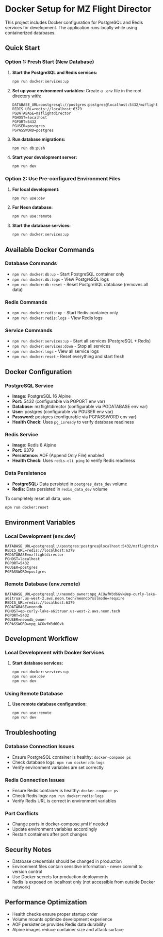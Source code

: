 # Docker Setup for MZ Flight Director

This project includes Docker configuration for PostgreSQL and Redis services for development. The application runs locally while using containerized databases.

## Quick Start

### Option 1: Fresh Start (New Database)
1. **Start the PostgreSQL and Redis services:**
   ```bash
   npm run docker:services:up
   ```

2. **Set up your environment variables:**
   Create a `.env` file in the root directory with:
   ```env
   DATABASE_URL=postgresql://postgres:postgres@localhost:5432/mzflightdirector
   REDIS_URL=redis://localhost:6379
   PGDATABASE=mzflightdirector
   PGHOST=localhost
   PGPORT=5432
   PGUSER=postgres
   PGPASSWORD=postgres
   ```

3. **Run database migrations:**
   ```bash
   npm run db:push
   ```

4. **Start your development server:**
   ```bash
   npm run dev
   ```

### Option 2: Use Pre-configured Environment Files
1. **For local development:**
   ```bash
   npm run use:dev
   ```

2. **For Neon database:**
   ```bash
   npm run use:remote
   ```

3. **Start the database services:**
   ```bash
   npm run docker:services:up
   ```

## Available Docker Commands

### Database Commands
- `npm run docker:db:up` - Start PostgreSQL container only
- `npm run docker:db:logs` - View PostgreSQL logs
- `npm run docker:db:reset` - Reset PostgreSQL database (removes all data)

### Redis Commands
- `npm run docker:redis:up` - Start Redis container only
- `npm run docker:redis:logs` - View Redis logs

### Service Commands
- `npm run docker:services:up` - Start all services (PostgreSQL + Redis)
- `npm run docker:services:down` - Stop all services
- `npm run docker:logs` - View all service logs
- `npm run docker:reset` - Reset everything and start fresh

## Docker Configuration

### PostgreSQL Service
- **Image:** PostgreSQL 16 Alpine
- **Port:** 5432 (configurable via PGPORT env var)
- **Database:** mzflightdirector (configurable via PGDATABASE env var)
- **User:** postgres (configurable via PGUSER env var)
- **Password:** postgres (configurable via PGPASSWORD env var)
- **Health Check:** Uses `pg_isready` to verify database readiness

### Redis Service
- **Image:** Redis 8 Alpine
- **Port:** 6379
- **Persistence:** AOF (Append Only File) enabled
- **Health Check:** Uses `redis-cli ping` to verify Redis readiness

### Data Persistence
- **PostgreSQL:** Data persisted in `postgres_data_dev` volume
- **Redis:** Data persisted in `redis_data_dev` volume

To completely reset all data, use:
```bash
npm run docker:reset
```

## Environment Variables

### Local Development (env.dev)
```env
DATABASE_URL=postgresql://postgres:postgres@localhost:5432/mzflightdirector
REDIS_URL=redis://localhost:6379
PGDATABASE=mzflightdirector
PGHOST=localhost
PGPORT=5432
PGUSER=postgres
PGPASSWORD=postgres
```

### Remote Database (env.remote)
```env
DATABASE_URL=postgresql://neondb_owner:npg_ACOwfW3d6Gvk@ep-curly-lake-a6itruar.us-west-2.aws.neon.tech/neondb?sslmode=require
REDIS_URL=redis://localhost:6379
PGDATABASE=neondb
PGHOST=ep-curly-lake-a6itruar.us-west-2.aws.neon.tech
PGPORT=5432
PGUSER=neondb_owner
PGPASSWORD=npg_ACOwfW3d6Gvk
```

## Development Workflow

### Local Development with Docker Services
1. **Start database services:**
   ```bash
   npm run docker:services:up
   npm run use:dev
   npm run dev
   ```

### Using Remote Database
1. **Use remote database configuration:**
   ```bash
   npm run use:remote
   npm run dev
   ```

## Troubleshooting

### Database Connection Issues
- Ensure PostgreSQL container is healthy: `docker-compose ps`
- Check database logs: `npm run docker:db:logs`
- Verify environment variables are set correctly

### Redis Connection Issues
- Ensure Redis container is healthy: `docker-compose ps`
- Check Redis logs: `npm run docker:redis:logs`
- Verify Redis URL is correct in environment variables

### Port Conflicts
- Change ports in docker-compose.yml if needed
- Update environment variables accordingly
- Restart containers after port changes

## Security Notes

- Database credentials should be changed in production
- Environment files contain sensitive information - never commit to version control
- Use Docker secrets for production deployments
- Redis is exposed on localhost only (not accessible from outside Docker network)

## Performance Optimization

- Health checks ensure proper startup order
- Volume mounts optimize development experience
- AOF persistence provides Redis data durability
- Alpine images reduce container size and attack surface

